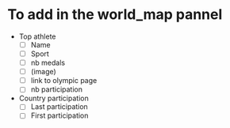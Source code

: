 # To add in the world_map pannel

- Top athlete 
    -  [ ] Name 
    - [ ] Sport 
    - [ ] nb medals
    - [ ] (image)
    - [ ] link to olympic page
    - [ ] nb participation

-  Country participation
    - [ ] Last participation
    - [ ] First participation
